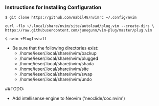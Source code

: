### Instructions for Installing Configuration 
```
$ git clone https://github.com/nabil48/nvimrc ~/.config/nvim
```
```
curl -flo ~/.local/share/nvim/site/autoload/plug.vim --create-dirs \
https://raw.githubusercontent.com/junegunn/vim-plug/master/plug.vim
```
```
$ nvim +PlugInstall
```

- Be sure that the following directories exist:
     - /home/ieser/.local/share/nvim/backup
     - /home/ieser/.local/share/nvim/plugged
     - /home/ieser/.local/share/nvim/shada
     - /home/ieser/.local/share/nvim/site
     - /home/ieser/.local/share/nvim/swap
     - /home/ieser/.local/share/nvim/undo

##TODO:
- Add intellisense engine to Neovim ('neoclide/coc.nvim')
